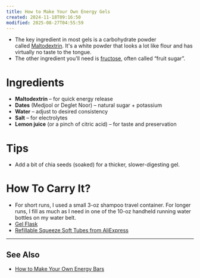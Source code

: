 ```yaml
---
title: How to Make Your Own Energy Gels
created: 2024-11-18T09:16:50
modified: 2025-08-27T04:55:59
---
```


* The key ingredient in most gels is a carbohydrate powder called [Maltodextrin](../Maltodextrin.md). It's a white powder that looks a lot like flour and has virtually no taste to the tongue.
* The other ingredient you'll need is [fructose](http://en.wikipedia.org/wiki/Fructose), often called “fruit sugar”.

# Ingredients

* **Maltodextrin** – for quick energy release
* **Dates** (Medjool or Deglet Noor) – natural sugar + potassium
* **Water** – adjust to desired consistency
* **Salt** – for electrolytes
* **Lemon juice** (or a pinch of citric acid) – for taste and preservation

# Tips

* Add a bit of chia seeds (soaked) for a thicker, slower-digesting gel.

# How To Carry It?

* For short runs, I used a small 3-oz shampoo travel container. For longer runs, I fill as much as I need in one of the 10-oz handheld running water bottles on my water belt.
* [Gel Flask](https://hammernutrition.com/collections/all-gear/products/hammer-flask)
* [Refillable Squeeze Soft Tubes from AliExpress](https://www.aliexpress.com/w/wholesale-refillable-squeeze-tubes.html)

---

## See Also

* [How to Make Your Own Energy Bars](how-to-make-your-own-energy-bars.md)
